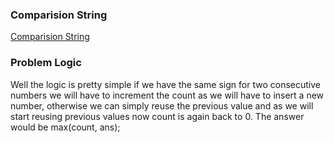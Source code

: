 ### Comparision String
[Comparision String](https://codeforces.com/problemset/problem/1837/B)

### Problem Logic
Well the logic is pretty simple if we have the same sign for two consecutive numbers we will have to increment the count as we will have to insert a new number, otherwise we can simply reuse the previous value and as we will start reusing previous values now count is again back to 0. The answer would be max(count, ans);